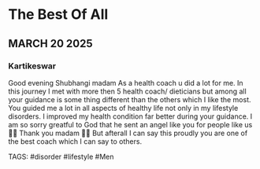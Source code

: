 # The Best Of All
## MARCH 20 2025
### Kartikeswar


<!-- ![company logo](/assets/img/branding/logo-w-tagline.jpg) -->

Good evening Shubhangi madam 
As a health coach u did a lot for me. In this journey I met with more then 5 health coach/ dieticians but among all your guidance is some thing different than the others which I like the most. You guided me a lot in all aspects of healthy life not only in my lifestyle disorders. I improved my health condition far better during your guidance. I am so sorry greatful to God that he sent an angel like you for people like us 🙏🏻
Thank you madam 🙏🏻
But afterall I can say this proudly you are one of the best coach which I can say to others.

TAGS: #disorder #lifestyle #Men